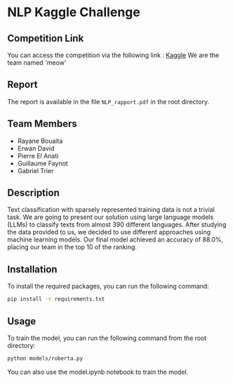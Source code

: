 # NLP Kaggle Challenge

## Competition Link

You can access the competition via the following link : [Kaggle](https://www.kaggle.com/competitions/nlp-cs-2025/overview)
We are the team named 'meow' 

## Report 

The report is available in the file `NLP_rapport.pdf` in the root directory.

## Team Members

- Rayane Bouaita 
- Erwan David
- Pierre El Anati
- Guillaume Faynot
- Gabriel Trier

## Description 

Text classification with sparsely represented training data is not a trivial task. We are going to present our solution using large language models (LLMs) to classify texts from almost 390 different languages. After studying the data provided to us, we decided to use different approaches using machine learning models. Our final model achieved an accuracy of 88.0\%, placing our team in the top 10 of the ranking.

## Installation

To install the required packages, you can run the following command:

```bash
pip install -r requirements.txt
```

## Usage

To train the model, you can run the following command from the root directory:

```bash
python models/roberta.py
```

You can also use the model.ipynb notebook to train the model. 